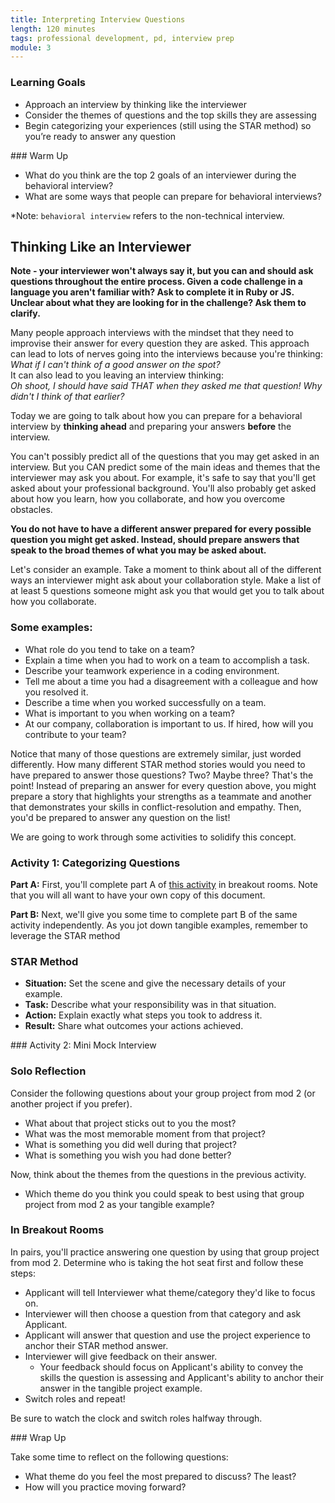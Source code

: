 ```yaml
---
title: Interpreting Interview Questions
length: 120 minutes
tags: professional development, pd, interview prep
module: 3
---
```


### Learning Goals

* Approach an interview by thinking like the interviewer
* Consider the themes of questions and the top skills they are assessing
* Begin categorizing your experiences (still using the STAR method) so you’re ready to answer any question

<section class="call-to-action">
### Warm Up

- What do you think are the top 2 goals of an interviewer during the behavioral interview?
- What are some ways that people can prepare for behavioral interviews?

*Note: `behavioral interview` refers to the non-technical interview.
</section>

## Thinking Like an Interviewer

**Note - your interviewer won't always say it, but you can and should ask questions throughout the entire process. Given a code challenge in a language you aren't familiar with? Ask to complete it in Ruby or JS. Unclear about what they are looking for in the challenge? Ask them to clarify.**

Many people approach interviews with the mindset that they need to improvise their answer for every question they are asked. This approach can lead to lots of nerves going into the interviews because you're thinking:  
*What if I can't think of a good answer on the spot?*  
It can also lead to you leaving an interview thinking:  
*Oh shoot, I should have said THAT when they asked me that question! Why didn't I think of that earlier?*  

Today we are going to talk about how you can prepare for a behavioral interview by **thinking ahead** and preparing your answers **before** the interview.  

You can't possibly predict all of the questions that you may get asked in an interview. But you CAN predict some of the main ideas and themes that the interviewer may ask you about. For example, it's safe to say that you'll get asked about your professional background. You'll also probably get asked about how you learn, how you collaborate, and how you overcome obstacles.  

**You do not have to have a different answer prepared for every possible question you might get asked. Instead, should prepare answers that speak to the broad themes of what you may be asked about.**

Let's consider an example. Take a moment to think about all of the different ways an interviewer might ask about your collaboration style. Make a list of at least 5 questions someone might ask you that would get you to talk about how you collaborate.  

<section class="dropdown">

### Some examples:

- What role do you tend to take on a team?
- Explain a time when you had to work on a team to accomplish a task.
- Describe your teamwork experience in a coding environment.
- Tell me about a time you had a disagreement with a colleague and how you resolved it.
- Describe a time when you worked successfully on a team.
- What is important to you when working on a team?
- At our company, collaboration is important to us. If hired, how will you contribute to your team?
</section>

Notice that many of those questions are extremely similar, just worded differently. How many different STAR method stories would you need to have prepared to answer those questions? Two? Maybe three? That's the point! Instead of preparing an answer for every question above, you might prepare a story that highlights your strengths as a teammate and another that demonstrates your skills in conflict-resolution and empathy. Then, you'd be prepared to answer any question on the list!

We are going to work through some activities to solidify this concept.

<section class="call-to-action">

### Activity 1: Categorizing Questions

**Part A:** First, you'll complete part A of [this activity](https://docs.google.com/spreadsheets/d/1BPEh6LlYjq2KcndN3Fsi86g1Hw0YvBpcmzrsOQdTH2U/copy) in breakout rooms. Note that you will all want to have your own copy of this document.

**Part B:** Next, we'll give you some time to complete part B of the same activity independently.  As you jot down tangible examples, remember to leverage the STAR method

<section class="dropdown">

### STAR Method

- **Situation:** Set the scene and give the necessary details of your example.
- **Task:** Describe what your responsibility was in that situation.
- **Action:** Explain exactly what steps you took to address it.
- **Result:** Share what outcomes your actions achieved.
</section>

</section>

<section class="call-to-action">
### Activity 2: Mini Mock Interview

<section class="dropdown">

### Solo Reflection  

Consider the following questions about your group project from mod 2 (or another project if you prefer).
- What about that project sticks out to you the most?
- What was the most memorable moment from that project?
- What is something you did well during that project?
- What is something you wish you had done better?

Now, think about the themes from the questions in the previous activity.
- Which theme do you think you could speak to best using that group project from mod 2 as your tangible example?
</section>

<section class="dropdown">

### In Breakout Rooms

In pairs, you'll practice answering one question by using that group project from mod 2. Determine who is taking the hot seat first and follow these steps:

- Applicant will tell Interviewer what theme/category they'd like to focus on.
- Interviewer will then choose a question from that category and ask Applicant.
- Applicant will answer that question and use the project experience to anchor their STAR method answer.
- Interviewer will give feedback on their answer. 
  - Your feedback should focus on Applicant's ability to convey the skills the question is assessing and Applicant's ability to anchor their answer in the tangible project example.
- Switch roles and repeat!

Be sure to watch the clock and switch roles halfway through.
</section>

</section>

<section class="call-to-action">
### Wrap Up

Take some time to reflect on the following questions:
- What theme do you feel the most prepared to discuss? The least?
- How will you practice moving forward?
</section>

